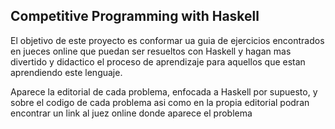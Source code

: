## Competitive Programming with Haskell
El objetivo de este proyecto es conformar ua guia de ejercicios encontrados en jueces online que puedan ser resueltos con Haskell y hagan mas divertido y didactico el proceso de aprendizaje para aquellos que estan aprendiendo este lenguaje.

Aparece la editorial de cada problema, enfocada a Haskell por supuesto, y sobre el codigo de cada problema asi como en la propia editorial podran encontrar un link al juez online donde aparece el problema
